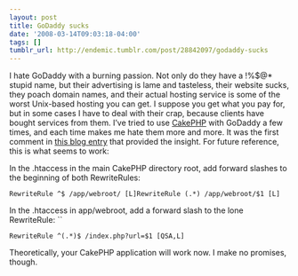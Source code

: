 ```yaml
---
layout: post
title: GoDaddy sucks
date: '2008-03-14T09:03:18-04:00'
tags: []
tumblr_url: http://endemic.tumblr.com/post/28842097/godaddy-sucks
---
```

I hate GoDaddy with a burning passion. Not only do they have a !%$@\* stupid name, but their advertising is lame and tasteless, their website sucks, they poach domain names, and their actual hosting service is some of the worst Unix-based hosting you can get. I suppose you get what you pay for, but in some cases I have to deal with their crap, because clients have bought services from them. I’ve tried to use [CakePHP](http://www.cakephp.org "CakePHP") with GoDaddy a few times, and each time makes me hate them more and more. It was the first comment in [this blog entry](http://nathan.ashleafmedia.com/2007/baking-cakephp-on-godaddy-hosting/ "this blog entry") that provided the insight. For future reference, this is what seems to work:

In the .htaccess in the main CakePHP directory root, add forward slashes to the beginning of both RewriteRules: ` `

`RewriteRule ^$ /app/webroot/ [L]RewriteRule (.*) /app/webroot/$1 [L] `

In the .htaccess in app/webroot, add a forward slash to the lone RewriteRule: ``

` RewriteRule ^(.*)$ /index.php?url=$1 [QSA,L] `

Theoretically, your CakePHP application will work now. I make no promises, though.

